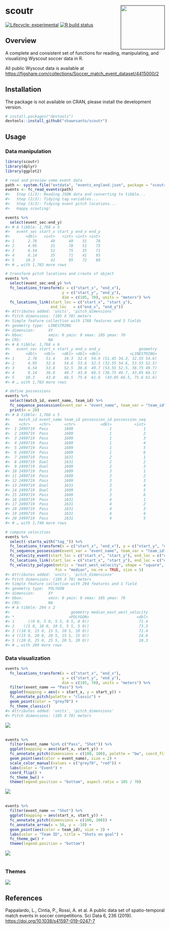 
<!-- README.md is generated from README.Rmd. Please edit that file -->

# scoutr <a href=''><img src='man/figures/logo.png' align="right" height="139" /></a>

<!-- badges: start -->

[![Lifecycle:
experimental](https://img.shields.io/badge/lifecycle-experimental-orange.svg)](https://www.tidyverse.org/lifecycle/#experimental)
[![R build
status](https://github.com/shawnsanto/scoutr/workflows/R-CMD-check/badge.svg)](https://github.com/shawnsanto/scoutr/actions)
<!-- badges: end -->

## Overview

A complete and consistent set of functions for reading, manipulating,
and visualizing Wyscout soccer data in R.

All public Wyscout data is available at
<https://figshare.com/collections/Soccer_match_event_dataset/4415000/2>

## Installation

The package is not available on CRAN, please install the development
version.

``` r
# install.packages("devtools")
devtools::install_github("shawnsanto/scoutr")
```

## Usage

### Data manipulation

``` r
library(scoutr)
library(dplyr)
library(ggplot2)

# read and preview some event data
path <- system.file("extdata", "events_england.json", package = "scoutr")
events <- fc_read_events(path)
#>   Step (1/3): Reading JSON data and converting to tibble...
#>   Step (2/3): Tidying tag variables...
#>   Step (3/3): Tidying event pitch locations...
#>   Happy scouting!

events %>%
  select(event_sec:end_y)
#> # A tibble: 1,768 x 5
#>   event_sec start_x start_y end_x end_y
#>       <dbl>   <int>   <int> <int> <int>
#> 1      2.76      49      49    31    78
#> 2      4.95      31      78    51    75
#> 3      6.54      51      75    35    71
#> 4      8.14      35      71    41    95
#> 5     10.3       41      95    72    88
#> # … with 1,763 more rows

# transform pitch locations and create sf object
events %>%
  select(event_sec:end_y) %>%
  fc_locations_transform(x = c("start_x", "end_x"), 
                         y = c("start_y", "end_y"),
                         dim = c(105, 70), units = "meters") %>% 
  fc_locations_link(start_loc = c("start_x", "start_y"), 
                    end_loc   = c("end_x", "end_y"))
#> Attributes added: 'units', 'pitch_dimensions'
#> Pitch dimensions: (105 X 70) meters
#> Simple feature collection with 1768 features and 5 fields
#> geometry type:  LINESTRING
#> dimension:      XY
#> bbox:           xmin: 0 ymin: 0 xmax: 105 ymax: 70
#> CRS:            NA
#> # A tibble: 1,768 x 6
#>   event_sec start_x start_y end_x end_y                 geometry
#>       <dbl>   <dbl>   <dbl> <dbl> <dbl>             <LINESTRING>
#> 1      2.76    51.4    34.3  32.6  54.6 (51.45 34.3, 32.55 54.6)
#> 2      4.95    32.6    54.6  53.6  52.5 (32.55 54.6, 53.55 52.5)
#> 3      6.54    53.6    52.5  36.8  49.7 (53.55 52.5, 36.75 49.7)
#> 4      8.14    36.8    49.7  43.0  66.5 (36.75 49.7, 43.05 66.5)
#> 5     10.3     43.0    66.5  75.6  61.6  (43.05 66.5, 75.6 61.6)
#> # … with 1,763 more rows

# define possessions
events %>% 
  select(match_id, event_name, team_id) %>% 
  fc_sequence_possession(event_var = "event_name", team_var = "team_id") %>% 
  print(n = 20)
#> # A tibble: 1,768 x 5
#>    match_id event_name team_id possession_id possession_seq
#>    <chr>    <chr>      <chr>           <dbl>          <int>
#>  1 2499719  Pass       1609                1              1
#>  2 2499719  Pass       1609                1              2
#>  3 2499719  Pass       1609                1              3
#>  4 2499719  Pass       1609                1              4
#>  5 2499719  Pass       1609                1              5
#>  6 2499719  Pass       1609                1              6
#>  7 2499719  Pass       1631                2              1
#>  8 2499719  Duel       1631                2              2
#>  9 2499719  Duel       1609                2              3
#> 10 2499719  Pass       1609                3              1
#> 11 2499719  Pass       1609                3              2
#> 12 2499719  Pass       1609                3              3
#> 13 2499719  Duel       1631                3              4
#> 14 2499719  Duel       1609                3              5
#> 15 2499719  Pass       1609                3              6
#> 16 2499719  Pass       1631                4              1
#> 17 2499719  Pass       1631                4              2
#> 18 2499719  Pass       1631                4              3
#> 19 2499719  Pass       1631                4              4
#> 20 2499719  Pass       1631                4              5
#> # … with 1,748 more rows

# compute velocities
events %>%
  select(-starts_with("tag_")) %>%
  fc_locations_transform(x = c("start_x", "end_x"), y = c("start_y", "end_y")) %>%
  fc_sequence_possession(event_var = "event_name", team_var = "team_id") %>%
  fc_velocity_event(start_loc = c("start_x", "start_y"), end_loc = c("end_x", "end_y")) %>%
  fc_locations_link(start_loc = c("start_x", "start_y"), end_loc = c("end_x", "end_y")) %>% 
  fc_velocity_polygon(metric = "east_west_velocity", shape = "square",
                      fcn = "median", na.rm = TRUE, size = 5)
#> Attributes added: 'units', 'pitch_dimensions'
#> Pitch dimensions: (105 X 70) meters
#> Simple feature collection with 294 features and 1 field
#> geometry type:  POLYGON
#> dimension:      XY
#> bbox:           xmin: 0 ymin: 0 xmax: 105 ymax: 70
#> CRS:            NA
#> # A tibble: 294 x 2
#>                           geometry median_east_west_velocity
#> *                        <POLYGON>                     <dbl>
#> 1      ((0 0, 5 0, 5 5, 0 5, 0 0))                      71.4
#> 2    ((5 0, 10 0, 10 5, 5 5, 5 0))                      73.3
#> 3 ((10 0, 15 0, 15 5, 10 5, 10 0))                      71.4
#> 4 ((15 0, 20 0, 20 5, 15 5, 15 0))                      24.8
#> 5 ((20 0, 25 0, 25 5, 20 5, 20 0))                      10.3
#> # … with 289 more rows
```

### Data visualization

``` r
events %>% 
  fc_locations_transform(x = c("start_x", "end_x"), 
                         y = c("start_y", "end_y"),
                         dim = c(105, 70), units = "meters") %>% 
  filter(event_name == "Pass") %>% 
  ggplot(mapping = aes(x = start_x, y = start_y)) +
  fc_annotate_pitch(palette = "classic") +
  geom_point(color = "grey70") +
  fc_theme_classic()
#> Attributes added: 'units', 'pitch_dimensions'
#> Pitch dimensions: (105 X 70) meters
```

<img src="man/figures/README-unnamed-chunk-4-1.png" style="display: block; margin: auto;" />

<br/>

``` r
events %>% 
  filter(event_name %in% c("Pass", "Shot")) %>% 
  ggplot(mapping = aes(start_x, start_y)) +
  fc_annotate_pitch(dimensions = c(100, 100), palette = "bw", coord_flip = TRUE) +
  geom_point(aes(color = event_name), size = 2) +
  scale_color_manual(values = c("grey70", "red")) +
  labs(color = "Event") +
  coord_flip() +
  fc_theme_bw() +
  theme(legend.position = "bottom", aspect.ratio = 105 / 70)
```

<img src="man/figures/README-unnamed-chunk-5-1.png" style="display: block; margin: auto;" />

<br/>

``` r
events %>% 
  filter(event_name == "Shot") %>% 
  ggplot(mapping = aes(start_x, start_y)) +
  fc_annotate_pitch(dimensions = c(100, 100)) +
  fc_annotate_arrow(x = 50, y = -10) +
  geom_point(aes(color = team_id), size = 3) +
  labs(color = "Team ID", title = "Shots on goal") +
  fc_theme_gw() +
  theme(legend.position = "bottom")
```

<img src="man/figures/README-unnamed-chunk-6-1.png" style="display: block; margin: auto;" />

<br/>

### Themes

<img src="man/figures/README-unnamed-chunk-7-1.png" style="display: block; margin: auto;" />

## References

Pappalardo, L., Cintia, P., Rossi, A. et al. A public data set of
spatio-temporal match events in soccer competitions. Sci Data 6, 236
(2019). <https://doi.org/10.1038/s41597-019-0247-7>
